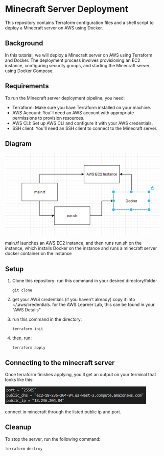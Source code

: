 # Minecraft Server Deployment

This repository contains Terraform configuration files and a shell script to deploy a Minecraft server on AWS using Docker.

## Background

In this tutorial, we will deploy a Minecraft server on AWS using Terraform and Docker. The deployment process involves provisioning an EC2 instance, configuring security groups, and starting the Minecraft server using Docker Compose.

## Requirements

To run the Minecraft server deployment pipeline, you need:

- Terraform: Make sure you have Terraform installed on your machine.
- AWS Account: You'll need an AWS account with appropriate permissions to provision resources.
- AWS CLI: Set up AWS CLI and configure it with your AWS credentials.
- SSH client: You'll need an SSH client to connect to the Minecraft server.

## Diagram

![1686794333074](image/README/1686794333074.png)

main.tf launches an AWS EC2 instance, and then runs run.sh on the instance, which installs Docker on the instance and runs a minecraft server docker container on the instance

## Setup

1. Clone this repository:
   run this command in your desired directory/folder

   ```
   git clone 
   ```
2. get your AWS credentials (if you haven't already) copy it into ~/.aws/credentials. for the AWS Learner Lab, this can be found in your "AWS Details"
3. run this command in the directory:

   ```
   terraform init
   ```
4. then, run:

   ```
   terraform apply
   ```

## Connecting to the minecraft server

Once terraform finishes applying, you'll get an output on your terminal that looks like this:

![1686794898317](image/README/1686794898317.png)

connect in minecraft through the listed public ip and port.

## Cleanup

To stop the server, run the following command:

```
terraform destroy
```
